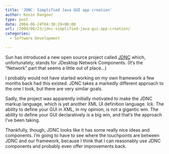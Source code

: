 ```yaml
---
title: 'JDNC: Simplified Java GUI app creation'
author: Kevin Dangoor
type: post
date: 2004-06-24T04:30:29+00:00
url: /2004/06/23/jdnc-simplified-java-gui-app-creation/
categories:
  - Software Development

---
```

Sun has introduced a new open source project called [JDNC][1] which, unfortunately, stands for JDesktop Network Components. (It&#8217;s the &#8220;Network&#8221; part that seems a little out of place&#8230;)

I probably would not have started working on my own framework a few months back had this existed. JDNC takes a markedly different approach to the one I took, but there are very similar goals.

Sadly, the project was apparently initially motivated to make the JDNC markup language, which is yet another XML UI definition language. Ick. The ability to define your GUI in XML, in my opinion, is not a gigantic win. The ability to define your GUI declaratively _is_ a big win, and that&#8217;s the approach I&#8217;ve been taking.

Thankfully, though, JDNC looks like it has some really nice ideas and components. I&#8217;m going to have to see where the touchpoints are between JDNC and our framework, because I think that I can reasonably use JDNC components and probably even offer improvements back.

 [1]: http://javadesktop.org/articles/JDNC2/index.html "JavaDesktop: JDNC"